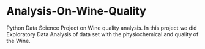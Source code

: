 # Analysis-On-Wine-Quality
Python Data Science Project on Wine quality analysis. In this project we did Exploratory Data Analysis of data set with the physiochemical and quality of the Wine.
